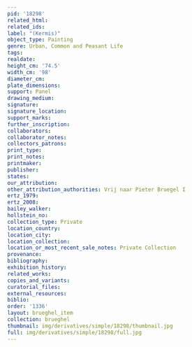 ```yaml
---
pid: '18298'
related_html: 
related_ids: 
label: "(Kermis)"
object_type: Painting
genre: Urban, Common and Peasant Life
tags: 
realdate: 
height_cm: '74.5'
width_cm: '98'
diameter_cm: 
plate_dimensions: 
support: Panel
drawing_medium: 
signature: 
signature_location: 
support_marks: 
further_inscription: 
collaborators: 
collaborator_notes: 
collectors_patrons: 
print_type: 
print_notes: 
printmaker: 
publisher: 
states: 
our_attribution: 
other_attribution_authorities: Vrij naar Pieter Bruegel I
ertz_1979: 
ertz_2008: 
bailey_walker: 
hollstein_no: 
collection_type: Private
location_country: 
location_city: 
location_collection: 
location_or_most_recent_sale_notes: Private Collection
provenance: 
bibliography: 
exhibition_history: 
related_works: 
copies_and_variants: 
curatorial_files: 
external_resources: 
biblio: 
order: '1336'
layout: brueghel_item
collection: brueghel
thumbnail: img/derivatives/simple/18298/thumbnail.jpg
full: img/derivatives/simple/18298/full.jpg
---
```

